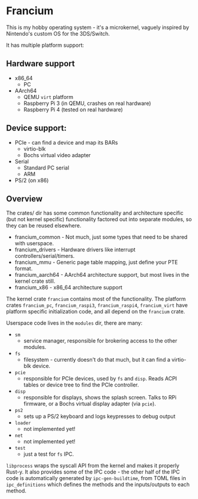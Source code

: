 # Francium 
This is my hobby operating system - it's a microkernel, vaguely inspired by Nintendo's custom OS for the 3DS/Switch.

It has multiple platform support:
## Hardware support
* x86_64
  * PC
* AArch64
  * QEMU `virt` platform
  * Raspberry Pi 3 (in QEMU, crashes on real hardware)
  * Raspberry Pi 4 (tested on real hardware)

## Device support:
* PCIe - can find a device and map its BARs
  * virtio-blk
  * Bochs virtual video adapter
* Serial
  * Standard PC serial
  * ARM 
* PS/2 (on x86)

## Overview
The crates/ dir has some common functionality and architecture specific (but not kernel specific) functionality factored out into separate modules, so they can be reused elsewhere.
* francium_common - Not much, just some types that need to be shared with userspace.
* francium_drivers - Hardware drivers like interrupt controllers/serial/timers.
* francium_mmu - Generic page table mapping, just define your PTE format.
* francium_aarch64 - AArch64 architecture support, but most lives in the kernel crate still.
* francium_x86 - x86_64 architecture support

The kernel crate `francium` contains most of the functionality.
The platform crates `francium_pc`, `francium_raspi3`, `francium_raspi4`, `francium_virt` have platform specific initialization code, and all depend on the `francium` crate.

Userspace code lives in the `modules` dir, there are many:
* `sm`
  * service manager, responsible for brokering access to the other modules.
* `fs`
  * filesystem - currently doesn't do that much, but it can find a virtio-blk device.
* `pcie`
  * responsible for PCIe devices, used by `fs` and `disp`. Reads ACPI tables or device tree to find the PCIe controller.
* `disp`
  * responsible for displays, shows the splash screen. Talks to RPi firmware, or a Bochs virtual display adapter (via `pcie`).
* `ps2`
  * sets up a PS/2 keyboard and logs keypresses to debug output
* `loader`
  * not implemented yet!
* `net`
  * not implemented yet!
* `test`
  * just a test for `fs` IPC.

`libprocess` wraps the syscall API from the kernel and makes it properly Rust-y. It also provides some of the IPC code - the other half of the IPC code is automatically generated by `ipc-gen-buildtime`, from TOML files in `ipc_definitions` which defines the methods and the inputs/outputs to each method.